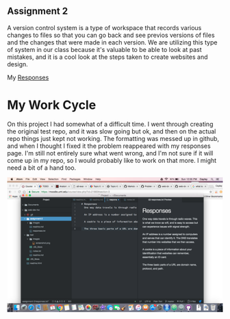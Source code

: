 ## Assignment 2

A version control system is a type of workspace that records various changes to files so that you can go back and see previos versions of files and the changes that were made in each version. We are utilizing this type of system in our class because it's valuable to be able to look at past mistakes, and it is a cool look at the steps taken to create websites and design.

My [Responses](./responses.txt)

# My Work Cycle
On this project I had somewhat of a difficult time. I went through creating the original test repo, and it was slow going but ok, and then on the actual repo things just kept not working. The formatting was messed up in github, and when I thought I fixed it the problem reappeared with my responses page. I'm still not entirely sure what went wrong, and I'm not sure if it will come up in my repo, so I would probably like to work on that more. I might need a bit of a hand too.

![Image of My Project for Assignment 2](./images/screenshot2.png)
